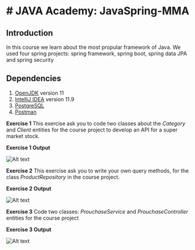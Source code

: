 # # JAVA Academy: JavaSpring-MMA

## Introduction

In this course we learn about the most propular framework of Java. We used four spring projects: spring framework, spring boot, spring data JPA and spring security

## Dependencies

1. [OpenJDK](https://adoptopenjdk.net/?variant=openjdk11&jvmVariant=hotspot) version 11
2. [IntelliJ IDEA](https://www.jetbrains.com/es-es/idea/download/#section=windows) version 11.9
3. [PostgreSQL](https://www.enterprisedb.com/downloads/postgres-postgresql-downloads)
4. [Postman](postman.com/downloads)

**Exercise 1**
This exercise ask you to code two classes about the *Category* and *Client* entities for the course project to develop an API for a super market stock.

**Exercise 1 Output**

![Alt text](http://i.imgur.com/mJRzKtr.png?raw=true "JavaHome")


**Exercise 2**
This exercise ask you to write your own query methods, for the class *ProductRepository* in the course project.


**Exercise 2 Output**

![Alt text](http://i.imgur.com/Ku7xGFg.png?raw=true "JavaHome")


**Exercise 3**
Code two classes: *ProuchaseService* and *ProuchaseController* entities for the course project


**Exercise 3 Output**

![Alt text](http://i.imgur.com/XVYh6Yy.png?raw=true "JavaHome")

